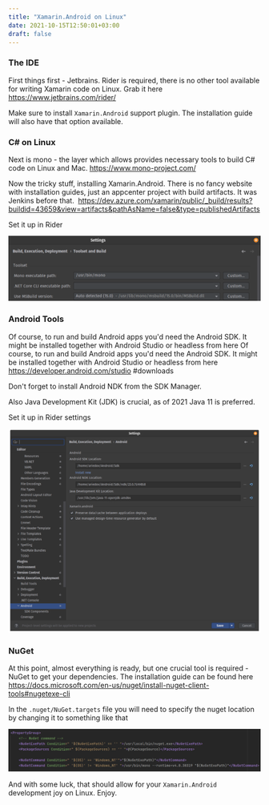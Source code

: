 ```yaml
---
title: "Xamarin.Android on Linux"
date: 2021-10-15T12:50:01+03:00
draft: false
---
```


### The IDE

First things first - Jetbrains. Rider is required, there is no other tool available for writing Xamarin code on Linux. Grab it here https://www.jetbrains.com/rider/

Make sure to install `Xamarin.Android` support plugin. The installation guide will also have that option available.

### C# on Linux

Next is mono - the layer which allows provides necessary tools to build C# code on Linux and Mac. 
https://www.mono-project.com/

Now the tricky stuff, installing Xamarin.Android. There is no fancy website with installation guides, just an appcenter project with build artifacts. It was Jenkins before that.  https://dev.azure.com/xamarin/public/_build/results?buildid=43659&view=artifacts&pathAsName=false&type=publishedArtifacts

Set it up in Rider

![Setup mono in Rider](/images/xamarin_android_on_linux/setup_mono_rider.png)

### Android Tools

Of course, to run and build Android apps you'd need the Android SDK. It might be installed together with Android Studio or headless from here Of course, to run and build Android apps you'd need the Android SDK. It might be installed together with Android Studio or headless from here https://developer.android.com/studio
#downloads

Don't forget to install Android NDK from the SDK Manager.

Also Java Development Kit (JDK) is crucial, as of 2021 Java 11 is preferred.

Set it up in Rider settings

![Setup Android SDK in Rider](/images/xamarin_android_on_linux/setup_android_sdk_rider.png)

### NuGet

At this point, almost everything is ready, but one crucial tool is required - NuGet to get your dependencies. The installation guide can be found here https://docs.microsoft.com/en-us/nuget/install-nuget-client-tools#nugetexe-cli

In the `.nuget/NuGet.targets` file you will need to specify the nuget location by changing it to something like that

![Setup NuGet in Rider](/images/xamarin_android_on_linux/setup_nuget_in_project.png)

And with some luck, that should allow for your `Xamarin.Android` development joy on Linux. Enjoy.
